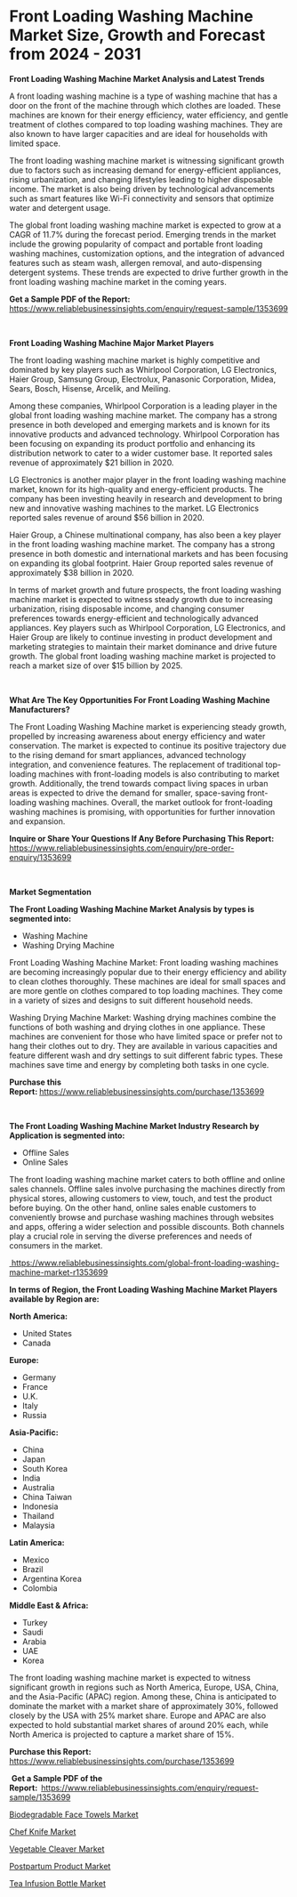 <p><h1>Front Loading Washing Machine Market Size, Growth and Forecast from 2024 - 2031</h1></p><p><strong>Front Loading Washing Machine Market Analysis and Latest Trends</strong></p>
<p><p>A front loading washing machine is a type of washing machine that has a door on the front of the machine through which clothes are loaded. These machines are known for their energy efficiency, water efficiency, and gentle treatment of clothes compared to top loading washing machines. They are also known to have larger capacities and are ideal for households with limited space.</p><p>The front loading washing machine market is witnessing significant growth due to factors such as increasing demand for energy-efficient appliances, rising urbanization, and changing lifestyles leading to higher disposable income. The market is also being driven by technological advancements such as smart features like Wi-Fi connectivity and sensors that optimize water and detergent usage.</p><p>The global front loading washing machine market is expected to grow at a CAGR of 11.7% during the forecast period. Emerging trends in the market include the growing popularity of compact and portable front loading washing machines, customization options, and the integration of advanced features such as steam wash, allergen removal, and auto-dispensing detergent systems. These trends are expected to drive further growth in the front loading washing machine market in the coming years.</p></p>
<p><strong>Get a Sample PDF of the Report:&nbsp;</strong> <a href="https://www.reliablebusinessinsights.com/enquiry/request-sample/1353699">https://www.reliablebusinessinsights.com/enquiry/request-sample/1353699</a></p>
<p>&nbsp;</p>
<p><strong>Front Loading Washing Machine Major Market Players</strong></p>
<p><p>The front loading washing machine market is highly competitive and dominated by key players such as Whirlpool Corporation, LG Electronics, Haier Group, Samsung Group, Electrolux, Panasonic Corporation, Midea, Sears, Bosch, Hisense, Arcelik, and Meiling.</p><p>Among these companies, Whirlpool Corporation is a leading player in the global front loading washing machine market. The company has a strong presence in both developed and emerging markets and is known for its innovative products and advanced technology. Whirlpool Corporation has been focusing on expanding its product portfolio and enhancing its distribution network to cater to a wider customer base. It reported sales revenue of approximately $21 billion in 2020.</p><p>LG Electronics is another major player in the front loading washing machine market, known for its high-quality and energy-efficient products. The company has been investing heavily in research and development to bring new and innovative washing machines to the market. LG Electronics reported sales revenue of around $56 billion in 2020.</p><p>Haier Group, a Chinese multinational company, has also been a key player in the front loading washing machine market. The company has a strong presence in both domestic and international markets and has been focusing on expanding its global footprint. Haier Group reported sales revenue of approximately $38 billion in 2020.</p><p>In terms of market growth and future prospects, the front loading washing machine market is expected to witness steady growth due to increasing urbanization, rising disposable income, and changing consumer preferences towards energy-efficient and technologically advanced appliances. Key players such as Whirlpool Corporation, LG Electronics, and Haier Group are likely to continue investing in product development and marketing strategies to maintain their market dominance and drive future growth. The global front loading washing machine market is projected to reach a market size of over $15 billion by 2025.</p></p>
<p>&nbsp;</p>
<p><strong>What Are The Key Opportunities For Front Loading Washing Machine Manufacturers?</strong></p>
<p><p>The Front Loading Washing Machine market is experiencing steady growth, propelled by increasing awareness about energy efficiency and water conservation. The market is expected to continue its positive trajectory due to the rising demand for smart appliances, advanced technology integration, and convenience features. The replacement of traditional top-loading machines with front-loading models is also contributing to market growth. Additionally, the trend towards compact living spaces in urban areas is expected to drive the demand for smaller, space-saving front-loading washing machines. Overall, the market outlook for front-loading washing machines is promising, with opportunities for further innovation and expansion.</p></p>
<p><strong>Inquire or Share Your Questions If Any Before Purchasing This Report:</strong> <a href="https://www.reliablebusinessinsights.com/enquiry/pre-order-enquiry/1353699">https://www.reliablebusinessinsights.com/enquiry/pre-order-enquiry/1353699</a></p>
<p>&nbsp;</p>
<p><strong>Market Segmentation</strong></p>
<p><strong>The Front Loading Washing Machine Market Analysis by types is segmented into:</strong></p>
<p><ul><li>Washing Machine</li><li>Washing Drying Machine</li></ul></p>
<p><p>Front Loading Washing Machine Market: Front loading washing machines are becoming increasingly popular due to their energy efficiency and ability to clean clothes thoroughly. These machines are ideal for small spaces and are more gentle on clothes compared to top loading machines. They come in a variety of sizes and designs to suit different household needs.</p><p>Washing Drying Machine Market: Washing drying machines combine the functions of both washing and drying clothes in one appliance. These machines are convenient for those who have limited space or prefer not to hang their clothes out to dry. They are available in various capacities and feature different wash and dry settings to suit different fabric types. These machines save time and energy by completing both tasks in one cycle.</p></p>
<p><strong>Purchase this Report:&nbsp;</strong><a href="https://www.reliablebusinessinsights.com/purchase/1353699">https://www.reliablebusinessinsights.com/purchase/1353699</a></p>
<p>&nbsp;</p>
<p><strong>The Front Loading Washing Machine Market Industry Research by Application is segmented into:</strong></p>
<p><ul><li>Offline Sales</li><li>Online Sales</li></ul></p>
<p><p>The front loading washing machine market caters to both offline and online sales channels. Offline sales involve purchasing the machines directly from physical stores, allowing customers to view, touch, and test the product before buying. On the other hand, online sales enable customers to conveniently browse and purchase washing machines through websites and apps, offering a wider selection and possible discounts. Both channels play a crucial role in serving the diverse preferences and needs of consumers in the market.</p></p>
<p><a href="https://www.reliablebusinessinsights.com/global-front-loading-washing-machine-market-r1353699">&nbsp;https://www.reliablebusinessinsights.com/global-front-loading-washing-machine-market-r1353699</a></p>
<p><strong>In terms of Region, the Front Loading Washing Machine Market Players available by Region are:</strong></p>
<p>
    <p> <strong> North America: </strong>
        <ul>
            <li>United States</li>
            <li>Canada</li>
        </ul>
        </p> 
    <p> <strong> Europe: </strong>
        <ul>
            <li>Germany</li>
            <li>France</li>
            <li>U.K.</li>
            <li>Italy</li>
            <li>Russia</li>
        </ul>
        </p> 
    <p> <strong> Asia-Pacific: </strong>
        <ul>
            <li>China</li>
            <li>Japan</li>
            <li>South Korea</li>
            <li>India</li>
            <li>Australia</li>
            <li>China Taiwan</li>
            <li>Indonesia</li>
            <li>Thailand</li>
            <li>Malaysia</li>
        </ul>
        </p> 
    <p> <strong> Latin America: </strong>
        <ul>
            <li>Mexico</li>
            <li>Brazil</li>
            <li>Argentina Korea</li>
            <li>Colombia</li>
        </ul>
        </p> 
    <p> <strong> Middle East & Africa: </strong>
        <ul>
            <li>Turkey</li>
            <li>Saudi</li>
            <li>Arabia</li>
            <li>UAE</li>
            <li>Korea</li>
        </ul>
    </p>
    </p>
<p><p>The front loading washing machine market is expected to witness significant growth in regions such as North America, Europe, USA, China, and the Asia-Pacific (APAC) region. Among these, China is anticipated to dominate the market with a market share of approximately 30%, followed closely by the USA with 25% market share. Europe and APAC are also expected to hold substantial market shares of around 20% each, while North America is projected to capture a market share of 15%.</p></p>
<p><strong>Purchase this Report: </strong><a href="https://www.reliablebusinessinsights.com/purchase/1353699">https://www.reliablebusinessinsights.com/purchase/1353699</a></p>
<p>&nbsp;<strong>Get a Sample PDF of the Report:&nbsp;&nbsp;</strong><a href="https://www.reliablebusinessinsights.com/enquiry/request-sample/1353699">https://www.reliablebusinessinsights.com/enquiry/request-sample/1353699</a></p>
<p><strong></strong></p>
<p><p><a href="https://github.com/julian6Skinner/Market-Research-Report-List-1/blob/main/biodegradable-face-towels-market.md">Biodegradable Face Towels Market</a></p><p><a href="https://github.com/julyju69/Market-Research-Report-List-4/blob/main/chef-knife-market.md">Chef Knife Market</a></p><p><a href="https://github.com/nathandecarvalho/Market-Research-Report-List-4/blob/main/vegetable-cleaver-market.md">Vegetable Cleaver Market</a></p><p><a href="https://github.com/JosephWillisbXXgf/Market-Research-Report-List-1/blob/main/postpartum-product-market.md">Postpartum Product Market</a></p><p><a href="https://github.com/jakobeblake56/Market-Research-Report-List-1/blob/main/tea-infusion-bottle-market.md">Tea Infusion Bottle Market</a></p></p>